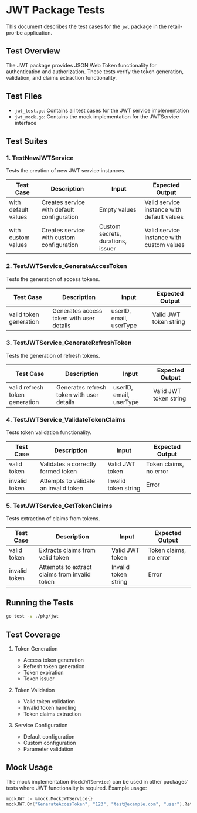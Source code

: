 # JWT Package Tests

This document describes the test cases for the `jwt` package in the retail-pro-be application.

## Test Overview

The JWT package provides JSON Web Token functionality for authentication and authorization. These tests verify the token generation, validation, and claims extraction functionality.

## Test Files

- `jwt_test.go`: Contains all test cases for the JWT service implementation
- `jwt_mock.go`: Contains the mock implementation for the JWTService interface

## Test Suites

### 1. TestNewJWTService

Tests the creation of new JWT service instances.

| Test Case | Description | Input | Expected Output |
|-----------|-------------|-------|----------------|
| with default values | Creates service with default configuration | Empty values | Valid service instance with default values |
| with custom values | Creates service with custom configuration | Custom secrets, durations, issuer | Valid service instance with custom values |

### 2. TestJWTService_GenerateAccesToken

Tests the generation of access tokens.

| Test Case | Description | Input | Expected Output |
|-----------|-------------|-------|----------------|
| valid token generation | Generates access token with user details | userID, email, userType | Valid JWT token string |

### 3. TestJWTService_GenerateRefreshToken

Tests the generation of refresh tokens.

| Test Case | Description | Input | Expected Output |
|-----------|-------------|-------|----------------|
| valid refresh token generation | Generates refresh token with user details | userID, email, userType | Valid JWT token string |

### 4. TestJWTService_ValidateTokenClaims

Tests token validation functionality.

| Test Case | Description | Input | Expected Output |
|-----------|-------------|-------|----------------|
| valid token | Validates a correctly formed token | Valid JWT token | Token claims, no error |
| invalid token | Attempts to validate an invalid token | Invalid token string | Error |

### 5. TestJWTService_GetTokenClaims

Tests extraction of claims from tokens.

| Test Case | Description | Input | Expected Output |
|-----------|-------------|-------|----------------|
| valid token | Extracts claims from valid token | Valid JWT token | Token claims, no error |
| invalid token | Attempts to extract claims from invalid token | Invalid token string | Error |

## Running the Tests

```bash
go test -v ./pkg/jwt
```

## Test Coverage

1. Token Generation
   - Access token generation
   - Refresh token generation
   - Token expiration
   - Token issuer

2. Token Validation
   - Valid token validation
   - Invalid token handling
   - Token claims extraction

3. Service Configuration
   - Default configuration
   - Custom configuration
   - Parameter validation

## Mock Usage

The mock implementation (`MockJWTService`) can be used in other packages' tests where JWT functionality is required. Example usage:

```go
mockJWT := &mock.MockJWTService{}
mockJWT.On("GenerateAccesToken", "123", "test@example.com", "user").Return("token", nil)
```